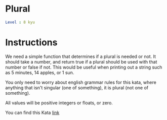 # Plural

```yaml
Level : 8 kyu
```

# Instructions

We need a simple function that determines if a plural is needed or not. It should take a number, and return true if a plural should be used with that number or false if not. This would be useful when printing out a string such as 5 minutes, 14 apples, or 1 sun.

You only need to worry about english grammar rules for this kata, where anything that isn't singular (one of something), it is plural (not one of something).

All values will be positive integers or floats, or zero.

You can find this Kata [link](https://www.codewars.com/kata/52ceafd1f235ce81aa00073a/train/java)